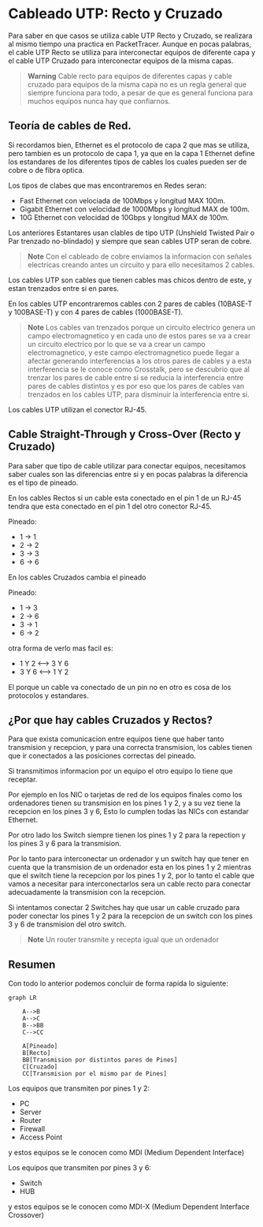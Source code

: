 # Cableado UTP: Recto y Cruzado

Para saber en que casos se utiliza cable UTP Recto y Cruzado, se realizara al mismo tiempo una practica en PacketTracer. Aunque en pocas palabras, el cable UTP Recto se utiliza para interconectar equipos de diferente capa y el cable UTP Cruzado para interconectar equipos de la misma capas.

> **Warning** Cable recto para equipos de diferentes capas y cable cruzado para equipos de la misma capa no es un regla general que siempre funciona para todo, a pesar de que es general funciona para muchos equipos nunca hay que confiarnos.

## Teoría de cables de Red.

Si recordamos bien, Ethernet es el protocolo de capa 2 que mas se utiliza, pero tambien es un protocolo de capa 1,  ya que en la capa 1 Ethernet define los estandares de los diferentes tipos de cables los cuales pueden ser de cobre o de fibra optica.

Los tipos de clabes que mas encontraremos en Redes seran:
* Fast Ethernet con velociada de 100Mbps y longitud MAX 100m.
* Gigabit Ethernet con velocidad de 1000Mbps y longitud MAX de 100m.
* 10G Ethernet con velocidad de 10Gbps y longitud MAX de 100m.

Los anteriores Estantares usan clables de tipo UTP (Unshield Twisted Pair o Par trenzado no-blindado) y siempre que sean cables UTP seran de cobre.

> **Note** Con el cableado de cobre enviamos la informacion con señales electricas creando antes un circuito y para ello necesitamos 2 cables.

Los cables UTP son cables que tienen cables mas chicos dentro de este, y estan trenzados entre si en pares.

En los cables UTP encontraremos cables con 2 pares de cables (10BASE-T y 100BASE-T) y con 4 pares de cables (1000BASE-T).

> **Note** Los cables van trenzados porque un circuito electrico genera un campo electromagnetico y en cada uno de estos pares se va a crear un circuito electrico por lo que se va a crear un campo electromagnetico, y este campo electromagnetico puede llegar a afectar generando interferencias a los otros pares de cables y a esta interferencia se le conoce como Crosstalk, pero se descubrio que al trenzar los pares de cable entre si se reducia la interferencia entre pares de cables distintos y es por eso que los pares de cables van trenzados en los cables UTP, para disminuir la interferencia entre si.

Los cables UTP utilizan el conector RJ-45.

## Cable Straight-Through y Cross-Over (Recto y Cruzado)

Para saber que tipo de cable utilizar para conectar equipos, necesitamos saber cuales son las diferencias entre si y en pocas palabras la diferencia es el tipo de pineado.

En los cables Rectos si un cable esta conectado en el pin 1 de un RJ-45 tendra que esta conectado en el pin 1 del otro conector RJ-45.

Pineado:
* 1 -> 1
* 2 -> 2
* 3 -> 3
* 6 -> 6

En los cables Cruzados cambia el pineado

Pineado:
* 1 -> 3
* 2 -> 6
* 3 -> 1
* 6 -> 2

otra forma de verlo mas facil es:
* 1 Y 2 <--> 3 Y 6
* 3 Y 6 <--> 1 Y 2

El porque un cable va conectado de un pin no en otro es cosa de los protocolos y estandares. 

## ¿Por que hay cables Cruzados y Rectos?

Para que exista comunicacion entre equipos tiene que haber tanto transmision y recepcion, y para una correcta transmision, los cables tienen que ir conectados a las posiciones correctas del pineado.

Si transmitimos informacion por un equipo el otro equipo lo tiene que receptar.

Por ejemplo en los NIC o tarjetas de red de los equipos finales como los ordenadores tienen su transmision en los pines 1 y 2, y a su vez tiene la recepcion en los pines 3 y 6, Esto lo cumplen todas las NICs con estandar Ethernet.

Por otro lado los Switch siempre tienen los pines 1 y 2 para la repection y los pines 3 y 6 para la transmision.

Por lo tanto para interconectar un ordenador y un switch hay que tener en cuenta que la transmision de un ordenador esta en los pines 1 y 2 mientras que el switch tiene la recepcion por los pines 1 y 2, por lo tanto el cable que vamos a necesitar para interconectarlos sera un cable recto para conectar adecuadamente la transmision con la recepcion.

Si intentamos conectar 2 Switches hay que usar un cable cruzado para poder conectar los pines 1 y 2 para la recepcion de un switch con los pines 3 y 6 de transmision del otro switch.

> **Note** Un router transmite y recepta igual que un ordenador 

## Resumen

Con todo lo anterior podemos concluir de forma rapida lo siguiente:

```mermaid
graph LR

    A-->B
    A-->C
    B-->BB
    C-->CC

    A[Pineado]
    B[Recto]
    BB[Transmision por distintos pares de Pines]
    C[Cruzado]
    CC[Transmision por el mismo par de Pines]
```

Los equipos que transmiten por pines 1 y 2:

* PC
* Server
* Router
* Firewall
* Access Point

y estos equipos se le conocen como MDI (Medium Dependent Interface)

Los equipos que transmiten por pines 3 y 6:

* Switch
* HUB

y estos equipos se le conocen como MDI-X (Medium Dependent Interface Crossover)